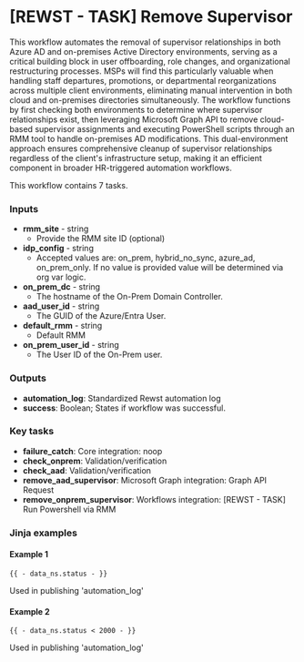 # \[REWST - TASK] Remove Supervisor

This workflow automates the removal of supervisor relationships in both Azure AD and on-premises Active Directory environments, serving as a critical building block in user offboarding, role changes, and organizational restructuring processes. MSPs will find this particularly valuable when handling staff departures, promotions, or departmental reorganizations across multiple client environments, eliminating manual intervention in both cloud and on-premises directories simultaneously. The workflow functions by first checking both environments to determine where supervisor relationships exist, then leveraging Microsoft Graph API to remove cloud-based supervisor assignments and executing PowerShell scripts through an RMM tool to handle on-premises AD modifications. This dual-environment approach ensures comprehensive cleanup of supervisor relationships regardless of the client's infrastructure setup, making it an efficient component in broader HR-triggered automation workflows.

This workflow contains 7 tasks.

### Inputs

* **rmm\_site** - string
  * Provide the RMM site ID (optional)
* **idp\_config** - string
  * Accepted values are: on\_prem, hybrid\_no\_sync, azure\_ad, on\_prem\_only. If no value is provided value will be determined via org var logic.
* **on\_prem\_dc** - string
  * The hostname of the On-Prem Domain Controller.
* **aad\_user\_id** - string
  * The GUID of the Azure/Entra User.
* **default\_rmm** - string
  * Default RMM
* **on\_prem\_user\_id** - string
  * The User ID of the On-Prem user.

### Outputs

* **automation\_log**: Standardized Rewst automation log
* **success**: Boolean; States if workflow was successful.

### Key tasks

* **failure\_catch**: Core integration: noop
* **check\_onprem**: Validation/verification
* **check\_aad**: Validation/verification
* **remove\_aad\_supervisor**: Microsoft Graph integration: Graph API Request
* **remove\_onprem\_supervisor**: Workflows integration: \[REWST - TASK] Run Powershell via RMM

### Jinja examples

#### Example 1

```jinja
{{ - data_ns.status - }}
```

Used in publishing 'automation\_log'

#### Example 2

```jinja
{{ - data_ns.status < 2000 - }}
```

Used in publishing 'automation\_log'
